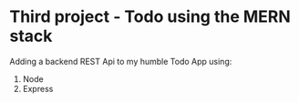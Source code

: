 # Third project - Todo using the MERN stack

Adding a backend REST Api to my humble Todo App using:

1. Node
2. Express
